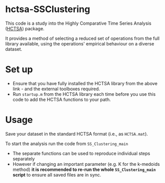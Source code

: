 # hctsa-SSClustering

This code is a study into the Highly Comparative Time Series Analysis ([HCTSA](https://github.com/benfulcher/hctsa)) package.

It provides a method of selecting a reduced set of operations from the full library available, using the operations' empirical behaviour on a diverse dataset.

# Set up

  - Ensure that you have fully installed the HCTSA library from the above link - and the external toolboxes required.
  - Run `startup.m` from the HCTSA library each time before you use this code to add the HCTSA functions to your path.

# Usage

Save your dataset in the standard HCTSA format (i.e., as `HCTSA.mat`).

To start the analysis run the code from `SS_Clustering_main`

  - The separate functions can be used to reproduce individual steps separately
  - However if changing an important parameter (e.g. K for the k-medoids method) __it is recommended to re-run the whole `SS_Clustering_main` script__ to ensure all saved files are in sync.
